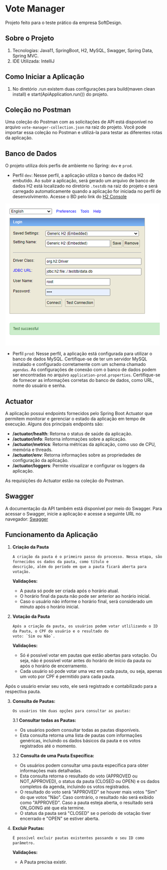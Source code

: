 # Vote Manager

Projeto feito para o teste prático da empresa SoftDesign.

## Sobre o Projeto

1. Tecnologias: Java11, SpringBoot, H2, MySQL, Swagger, Spring Data, Spring MVC.
2. IDE Utilizada: IntelliJ

## Como Iniciar a Aplicação

1. No diretório .run existem duas configurações para build(maven clean install) e start(ApiApplication.run()) do
   projeto.

## Coleção no Postman

Uma coleção do Postman com as solicitações de API está disponível no arquivo `vote-manager-collection.json` na raiz do
projeto. Você pode importar essa coleção no Postman e utilizá-la para testar as diferentes rotas da aplicação.

## Banco de Dados

O projeto utiliza dois perfis de ambiente no Spring: `dev` e `prod`.

- Perfil `dev`: Nesse perfil, a aplicação utiliza o banco de dados H2 embutido. Ao subir a aplicação, será gerado um arquivo de banco de dados H2 está
  localizado no diretório `.testdb` na raiz do projeto e será carregado automaticamente quando a aplicação for iniciada no
  perfil de desenvolvimento. Acesse o BD pelo link do [H2 Console](http://localhost:8083/h2-console`)

![Descrição da imagem](img/h2-console.png)

- Perfil `prod`: Nesse perfil, a aplicação está configurada para utilizar o banco de dados MySQL. Certifique-se de ter
  um servidor MySQL instalado e configurado corretamente com um schema chamado `agendas`. As configurações de conexão
  com o banco de dados podem ser encontradas no arquivo `application-prod.properties`. Certifique-se de fornecer as
  informações corretas do banco de dados, como URL, nome do usuário e senha.

## Actuator

A aplicação possui endpoints fornecidos pelo Spring Boot Actuator que permitem monitorar e gerenciar o estado da
aplicação em tempo de execução. Alguns dos principais endpoints são:

- **/actuator/health**: Retorna o status de saúde da aplicação.
- **/actuator/info**: Retorna informações sobre a aplicação.
- **/actuator/metrics**: Retorna métricas da aplicação, como uso de CPU, memória e threads.
- **/actuator/env**: Retorna informações sobre as propriedades de configuração da aplicação.
- **/actuator/loggers**: Permite visualizar e configurar os loggers da aplicação.

As requisições do Actuator estão na coleção do Postman.

## Swagger

A documentação da API também está disponível por meio do Swagger. Para acessar o Swagger, inicie a aplicação e acesse a
seguinte URL no navegador: [Swagger](http://localhost:8083/swagger-ui/index.html#)

## Funcionamento da Aplicação

1. **Criação da Pauta**

       A criação da pauta é o primeiro passo do processo. Nessa etapa, são fornecidos os dados da pauta, como título e
       descrição, além do período em que a pauta ficará aberta para votação.

   **Validações:**
    - A pauta só pode ser criada após o horário atual.
    - O horário final da pauta não pode ser anterior ao horário inicial.
    - Caso o usuário não informe o horário final, será considerado um minuto após o horário inicial.


2. **Votação da Pauta**

       Após a criação da pauta, os usuários podem votar utlilizando o ID da Pauta, o CPF do usuário e o resultado do
       voto: `Sim ou Não`.

   **Validações:**
    - Só é possível votar em pautas que estão abertas para votação. Ou seja, não é possível votar antes do horário de
      início da pauta ou após o horário de encerramento.
    - Cada usuário só pode votar uma vez em cada pauta, ou seja, apenas um voto por CPF é permitido para cada pauta.

Após o usuário enviar seu voto, ele será registrado e contabilizado para a respectiva pauta.

3. **Consulta de Pautas:**

       Os usuários têm duas opções para consultar as pautas:
   3.1 **Consultar todas as Pautas:**

    - Os usuários podem consultar todas as pautas disponíveis.
    - Esta consulta retorna uma lista de pautas com informações genéricas, incluindo os dados básicos da pauta e os
      votos registrados até o momento.

   3.2 **Consulta de uma Pauta Específica:**

    - Os usuários podem consultar uma pauta específica para obter informações mais detalhadas.
    - Esta consulta retorna o resultado do voto (APPROVED ou NOT_APPROVED), o status da pauta (CLOSED ou OPEN) e os
      dados completos da agenda, incluindo os votos registrados.
    - O resultado do voto será "APPROVED" se houver mais votos "Sim" do que votos "Não". Caso contrário, o resultado não
      será exibido como "APPROVED". Caso a pauta esteja aberta, o resultado será ON_GOING até que ela termine.
    - O status da pauta será "CLOSED" se o período de votação tiver encerrado e "OPEN" se estiver aberta.


4. **Excluir Pautas:**

       É possível excluir pautas existentes passando o seu ID como parâmetro.
   **Validações:**
   - A Pauta precisa existir.
